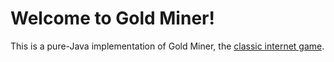 # Welcome to Gold Miner!

This is a pure-Java implementation of Gold Miner, the [classic internet game](https://www.crazygames.com/game/gold-miner). 

